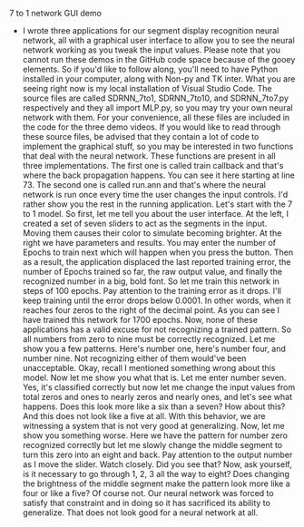 7 to 1 network GUI demo
- I wrote three applications for our segment display recognition neural network, all with a graphical user interface to allow you to see the neural network working as you tweak the input values. Please note that you cannot run these demos in the GitHub code space because of the gooey elements. So if you'd like to follow along, you'll need to have Python installed in your computer, along with Non-py and TK inter. What you are seeing right now is my local installation of Visual Studio Code. The source files are called SDRNN_7to1, SDRNN_7to10, and SDRNN_7to7.py respectively and they all import MLP.py, so you may try your own neural network with them. For your convenience, all these files are included in the code for the three demo videos. If you would like to read through these source files, be advised that they contain a lot of code to implement the graphical stuff, so you may be interested in two functions that deal with the neural network. These functions are present in all three implementations. The first one is called train callback and that's where the back propagation happens. You can see it here starting at line 73. The second one is called run.ann and that's where the neural network is run once every time the user changes the input controls. I'd rather show you the rest in the running application. Let's start with the 7 to 1 model. So first, let me tell you about the user interface. At the left, I created a set of seven sliders to act as the segments in the input. Moving them causes their color to simulate becoming brighter. At the right we have parameters and results. You may enter the number of Epochs to train next which will happen when you press the button. Then as a result, the application displaced the last reported training error, the number of Epochs trained so far, the raw output value, and finally the recognized number in a big, bold font. So let me train this network in steps of 100 epochs. Pay attention to the training error as it drops. I'll keep training until the error drops below 0.0001. In other words, when it reaches four zeros to the right of the decimal point. As you can see I have trained this network for 1700 epochs. Now, none of these applications has a valid excuse for not recognizing a trained pattern. So all numbers from zero to nine must be correctly recognized. Let me show you a few patterns. Here's number one, here's number four, and number nine. Not recognizing either of them would've been unacceptable. Okay, recall I mentioned something wrong about this model. Now let me show you what that is. Let me enter number seven. Yes, it's classified correctly but now let me change the input values from total zeros and ones to nearly zeros and nearly ones, and let's see what happens. Does this look more like a six than a seven? How about this? And this does not look like a five at all. With this behavior, we are witnessing a system that is not very good at generalizing. Now, let me show you something worse. Here we have the pattern for number zero recognized correctly but let me slowly change the middle segment to turn this zero into an eight and back. Pay attention to the output number as I move the slider. Watch closely. Did you see that? Now, ask yourself, is it necessary to go through 1, 2, 3 all the way to eight? Does changing the brightness of the middle segment make the pattern look more like a four or like a five? Of course not. Our neural network was forced to satisfy that constraint and in doing so it has sacrificed its ability to generalize. That does not look good for a neural network at all.